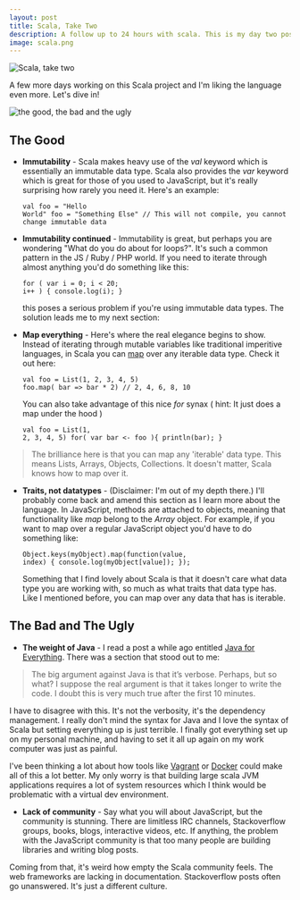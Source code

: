 ```yaml
---
layout: post
title: Scala, Take Two
description: A follow up to 24 hours with scala. This is my day two post.. a few days late!
image: scala.png
---
```


<img src="{{ site.url }}/images/scala-lang.gif" alt="Scala, take two" />

A few more days working on this Scala project and I'm liking the language even more. Let's dive in!

<img src="{{ site.url }}/images/good_bad_ugly.jpg" alt="the good, the bad and the ugly" />

<!--more-->

## The Good

+ **Immutability** - Scala makes heavy use of the *val* keyword which is essentially an immutable data type. Scala also provides the *var* keyword which is great for those of you used to JavaScript, but it's really surprising how rarely you need it. Here's an example:<pre><code class="language-scala">val foo = "Hello World"
foo = "Something Else" // This will not compile, you cannot change immutable data
</code></pre>

+ **Immutability continued** - Immutability is great, but perhaps you are wondering "What do you do about for loops?". It's such a common pattern in the JS / Ruby / PHP world. If you need to iterate through almost anything you'd do something like this:<pre><code class="language-javascript">for ( var i = 0; i < 20; i++ ) {
    console.log(i);
}
</code></pre>this poses a serious problem if you're using immutable data types. The solution leads me to my next section:

+ **Map everything** - Here's where the real elegance begins to show. Instead of iterating through mutable variables like traditional imperitive languages, in Scala you can [map](http://www.scala-lang.org/api/current/index.html#scala.collection.immutable.Map) over any iterable data type. Check it out here:<pre><code class="language-scala">val foo = List(1, 2, 3, 4, 5)
foo.map( bar => bar * 2) // 2, 4, 6, 8, 10
</code></pre>You can also take advantage of this nice *for* synax ( hint: It just does a map under the hood )<pre><code class="language-scala">val foo = List(1, 2, 3, 4, 5)
for( var bar <- foo ){
    println(bar);
}
</code></pre>

> The brilliance here is that you can map any 'iterable' data type. This means Lists, Arrays, Objects, Collections. It doesn't matter, Scala knows how to map over it.

+ **Traits, not datatypes** - (Disclaimer: I'm out of my depth there.) I'll probably come back and amend this section as I learn more about the language. In JavaScript, methods are attached to objects, meaning that functionality like *map* belong to the *Array* object. For example, if you want to map over a regular JavaScript object you'd have to do something like:<pre><code class="language-javascript">Object.keys(myObject).map(function(value, index) {
    console.log(myObject[value]);
});
</code></pre>Something that I find lovely about Scala is that it doesn't care what data type you are working with, so much as what traits that data type has. Like I mentioned before, you can map over any data that has is iterable.

## The Bad and The Ugly

+ **The weight of Java** - I read a post a while ago entitled [Java for Everything](http://www.teamten.com/lawrence/writings/java-for-everything.html). There was a section that stood out to me:

> The big argument against Java is that it’s verbose. Perhaps, but so what? I suppose the real argument is that it takes longer to write the code. I doubt this is very much true after the first 10 minutes.

I have to disagree with this. It's not the verbosity, it's the dependency management. I really don't mind the syntax for Java and I love the syntax of Scala but setting everything up is just terrible. I finally got everything set up on my personal machine, and having to set it all up again on my work computer was just as painful.

I've been thinking a lot about how tools like [Vagrant](https://www.vagrantup.com/) or [Docker](https://www.docker.com/) could make all of this a lot better. My only worry is that building large scala JVM applications requires a lot of system resources which I think would be problematic with a virtual dev environment.

+ **Lack of community** - Say what you will about JavaScript, but the community is stunning. There are limitless IRC channels, Stackoverflow groups, books, blogs, interactive videos, etc. If anything, the problem with the JavaScript community is that too many people are building libraries and writing blog posts.

Coming from that, it's weird how empty the Scala community feels. The web frameworks are lacking in documentation. Stackoverflow posts often go unanswered. It's just a different culture.
